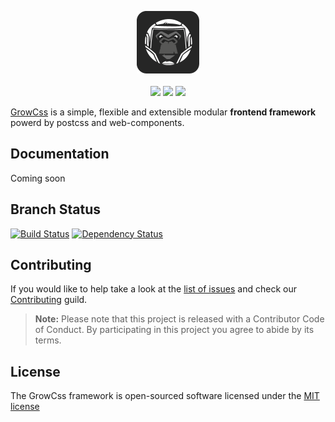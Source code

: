 <p align="center">
    <a href="https://growcss.com" target="_blank">
        <img src=".github/growcss.png?raw=true" height="100">
    </a>
    <br>
    <br>
    <a href="https://www.npmjs.com/package/growcss"><img src="https://img.shields.io/npm/v/growcss.svg?style=flat-square"></a>
    <a href="https://gitter.im/growcss/growcss"><img src="https://img.shields.io/gitter/room/nwjs/nw.js.svg?style=flat-square"></a>
    <a href="http://opensource.org/licenses/MIT"><img src="https://img.shields.io/badge/license-MIT-brightgreen.svg?style=flat-square"></a>
</p>

[GrowCss][1] is a simple, flexible and extensible modular **frontend framework** powerd by postcss and web-components.

Documentation
-------------

Coming soon

Branch Status
------------

[![Build Status](https://img.shields.io/travis/growcss/growcss.svg?branch=master&style=flat-square)](https://travis-ci.org/growcss/growcss)
[![Dependency Status](https://david-dm.org/growcss/growcss.svg?style=flat-square)](https://david-dm.org/growcss/growcss#info=dependencies&view=table)

Contributing
------------

If you would like to help take a look at the [list of issues](http://github.com/growcss/growcss/issues) and check our [Contributing](CONTRIBUTING.md) guild.

> **Note:** Please note that this project is released with a Contributor Code of Conduct. By participating in this project you agree to abide by its terms.

License
---------------

The GrowCss framework is open-sourced software licensed under the [MIT license](http://opensource.org/licenses/MIT)

[1]: https://growcss.com
